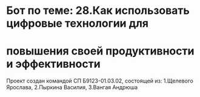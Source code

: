 # Бот по теме: 28.Как использовать цифровые технологии для 
#     повышения своей продуктивности и эффективности

Проект создан командой СП Б9123-01.03.02, состоящей из: 
  1.Щелевого Ярослава, 
  2.Пыркина Василия, 
  3.Вангая Андрюша


  
